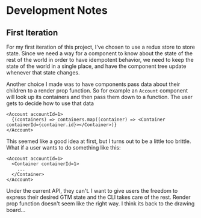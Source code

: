 # Development Notes

## First Iteration

For my first iteration of this project, I've chosen to use a redux store to store state. Since we
need a way for a component to know about the state of the rest of the world in order to have
idempotent behavior, we need to keep the state of the world in a single place, and have the
component tree update whenever that state changes.

Another choice I made was to have components pass data about their children to a render prop
function. So for example an `Account` component will look up its containers and then pass them down
to a function. The user gets to decide how to use that data

```
<Account accountId=1>
  {(containers) => containers.map((container) => <Container containerId={container.id}></Container>)}
</Account>
```

This seemed like a good idea at first, but I turns out to be a little too brittle. What if a user
wants to do something like this:

```
<Account accountId=1>
  <Container containerId=1>
    ...
  </Container>
</Account>
```

Under the current API, they can't. I want to give users the freedom to express their desired GTM
state and the CLI takes care of the rest. Render prop function doesn't seem like the right way. I
think its back to the drawing board... 
